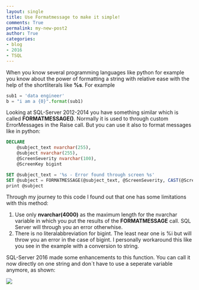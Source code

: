 ```yaml
---
layout: single
title: Use Formatmessage to make it simple!
comments: True
permalink: my-new-post2
author: True
categories:
- blog
- 2016
- TSQL
---
```



When you know several programming languages like python for example you know about the power of formatting a string with relative ease with the help of the shortliterals like **%s**. For example
```python
sub1 = 'data engineer'
b = "i am a {0}".format(sub1)
```
Looking at SQL-Server 2012-2014 you have something similar which is called **FORMATMESSAGE()**. Normally it is used to through custom ErrorMessages in the Raise call.
But you can use it also to format messages like in python:

```SQL
DECLARE
	@subject_text nvarchar(255),
	@subject nvarchar(255),
	@ScreenSeverity nvarchar(100),
	@ScreenKey bigint

SET @subject_text = '%s - Error found through screen %s'
SET @subject = FORMATMESSAGE(@subject_text, @ScreenSeverity, CAST(@ScreenKey as nvarchar))	
print @subject
```
Through my journey to this code I found out that one has some limitations with this method:
1. Use only **nvarchar(4000)** as the maximum length for the nvarchar variable in which you put the results of the **FORMATMESSAGE** call. SQL Server will through you an error otherwhise.
2. There is no literalabbreviation for bigint. The least near one is %i but will throw you an error in the case of bigint. I personally workaround this like you see in the example with a conversion to string.

SQL-Server 2016 made some enhancements to this function. You can call it now directly on one string and don´t have to use a seperate variable anymore, as shown:

![](https://www.mssqltips.com/tipimages2/FORMATMESSAGE.jpg)
